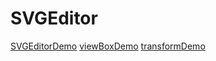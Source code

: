 # SVGEditor
[SVGEditorDemo](https://una-chou.github.io/SVGEditor/SVGEditor.html)
[viewBoxDemo](https://una-chou.github.io/SVGEditor/viewBox.html)
[transformDemo](https://una-chou.github.io/SVGEditor/transform.html)
